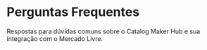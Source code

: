 # Perguntas Frequentes

Respostas para dúvidas comuns sobre o Catalog Maker Hub e sua integração com o Mercado Livre.

